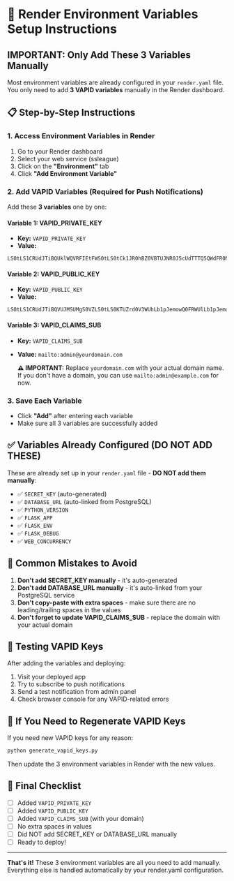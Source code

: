 # 🔧 Render Environment Variables Setup Instructions

## IMPORTANT: Only Add These 3 Variables Manually

Most environment variables are already configured in your `render.yaml` file. You only need to add **3 VAPID variables** manually in the Render dashboard.

## 📋 Step-by-Step Instructions

### 1. Access Environment Variables in Render
1. Go to your Render dashboard
2. Select your web service (ssleague)
3. Click on the **"Environment"** tab
4. Click **"Add Environment Variable"**

### 2. Add VAPID Variables (Required for Push Notifications)

Add these **3 variables** one by one:

#### Variable 1: VAPID_PRIVATE_KEY
- **Key:** `VAPID_PRIVATE_KEY`
- **Value:** 
```
LS0tLS1CRUdJTiBQUklWQVRFIEtFWS0tLS0tCk1JR0hBZ0VBTUJNR0J5cUdTTTQ5QWdFR0NDcUdTTTQ5QXdFSEJHMHdhd0lCQVFRZ3p5ZDRIOCt6eDZFRUQ5TDMKUkRTZ3E0S1p2NEFQWTJ3SmE5QUhPK3Jmd2wyaFJBTkNBQVQzdmdHWXpDcUQ4VnovRkh4V3BRQ1NYZUhPNnVqSQp3VXB2aTk2L3d6OXJQRkJZSzhDWGd4YzZKZ0ZXdlFaQ2JPb2gvNHhROGR0WTNIN1o4cjU0dlJvWQotLS0tLUVORCBQUklWQVRFIEtFWS0tLS0tCg==
```

#### Variable 2: VAPID_PUBLIC_KEY
- **Key:** `VAPID_PUBLIC_KEY`
- **Value:**
```
LS0tLS1CRUdJTiBQVUJMSUMgS0VZLS0tLS0KTUZrd0V3WUhLb1pJemowQ0FRWUlLb1pJemowREFRY0RRZ0FFOTc0Qm1Nd3FnL0ZjL3hSOFZxVUFrbDNoenVybwp5TUZLYjR2ZXY4TS9henhRV0N2QWw0TVhPaVlCVnIwR1FtenFJZitNVVBIYldOeCsyZksrZUwwYUdBPT0KLS0tLS1FTkQgUFVCTElDIEtFWS0tLS0tCg==
```

#### Variable 3: VAPID_CLAIMS_SUB
- **Key:** `VAPID_CLAIMS_SUB`
- **Value:** `mailto:admin@yourdomain.com`
  
  **⚠️ IMPORTANT:** Replace `yourdomain.com` with your actual domain name. If you don't have a domain, you can use `mailto:admin@example.com` for now.

### 3. Save Each Variable
- Click **"Add"** after entering each variable
- Make sure all 3 variables are successfully added

## ✅ Variables Already Configured (DO NOT ADD THESE)

These are already set up in your `render.yaml` file - **DO NOT add them manually**:

- ✅ `SECRET_KEY` (auto-generated)
- ✅ `DATABASE_URL` (auto-linked from PostgreSQL)
- ✅ `PYTHON_VERSION`
- ✅ `FLASK_APP`
- ✅ `FLASK_ENV`
- ✅ `FLASK_DEBUG`
- ✅ `WEB_CONCURRENCY`

## 🚫 Common Mistakes to Avoid

1. **Don't add SECRET_KEY manually** - it's auto-generated
2. **Don't add DATABASE_URL manually** - it's auto-linked from your PostgreSQL service
3. **Don't copy-paste with extra spaces** - make sure there are no leading/trailing spaces in the values
4. **Don't forget to update VAPID_CLAIMS_SUB** - replace the domain with your actual domain

## 📱 Testing VAPID Keys

After adding the variables and deploying:

1. Visit your deployed app
2. Try to subscribe to push notifications
3. Send a test notification from admin panel
4. Check browser console for any VAPID-related errors

## 🔄 If You Need to Regenerate VAPID Keys

If you need new VAPID keys for any reason:

```bash
python generate_vapid_keys.py
```

Then update the 3 environment variables in Render with the new values.

## 🎯 Final Checklist

- [ ] Added `VAPID_PRIVATE_KEY`
- [ ] Added `VAPID_PUBLIC_KEY` 
- [ ] Added `VAPID_CLAIMS_SUB` (with your domain)
- [ ] No extra spaces in values
- [ ] Did NOT add SECRET_KEY or DATABASE_URL manually
- [ ] Ready to deploy!

---

**That's it!** These 3 environment variables are all you need to add manually. Everything else is handled automatically by your render.yaml configuration.
